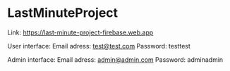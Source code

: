# LastMinuteProject

Link: https://last-minute-project-firebase.web.app

User interface: 
    Email adress: test@test.com 
    Password: testtest

Admin interface: 
    Email adress: admin@admin.com
    Password: adminadmin

